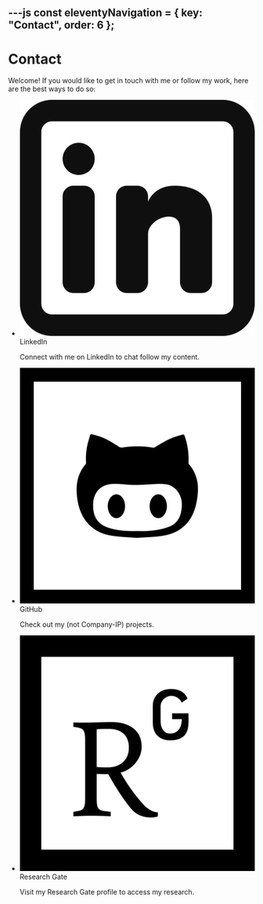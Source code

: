 ---js
const eleventyNavigation = {
	key: "Contact",
	order: 6
};
---
# Contact
Welcome! If you would like to get in touch with me or follow my work, here are the best ways to do so:

<div class="container">
      <nav class="card-navigation">
        <ul>
          <li>
            <a href="https://www.linkedin.com/in/carsten-draschner/" target="_blank" style="text-decoration: none; color: inherit;">
              <div class="card">
                <img src="img/svg/linkedin-svgrepo-com.svg" alt="LinkedInIcon" class="invert-for-dark-mode">
                <div>
                  <span class="card-title">LinkedIn</span>
                  <p>Connect with me on LinkedIn to chat follow my content.</p>
                </div>
              </div>
            </a>
          </li>
          <li>
            <a href="https://github.com/carstendraschner" target="_blank" style="text-decoration: none; color: inherit;">
              <div class="card">
                <img src="img/svg/github-svgrepo-com.svg" alt="GitHubIcon" class="invert-for-dark-mode">
                <div>
                  <span class="card-title">GitHub</span>
                  <p>Check out my (not Company-IP) projects.</p>
                </div>
              </div>
            </a>
          </li>
          <li>
            <a href="https://www.researchgate.net/profile/Carsten-Draschner" target="_blank" style="text-decoration: none; color: inherit;">
              <div class="card">
                <img src="img/svg/researchgate-svgrepo-com.svg" alt="ResearchGateIcon" class="invert-for-dark-mode">
                <div>
                  <span class="card-title">Research Gate</span>
                  <p>Visit my Research Gate profile to access my research.</p>
                </div>
              </div>
            </a>
          </li>
        </ul>
      </nav>
  </div>